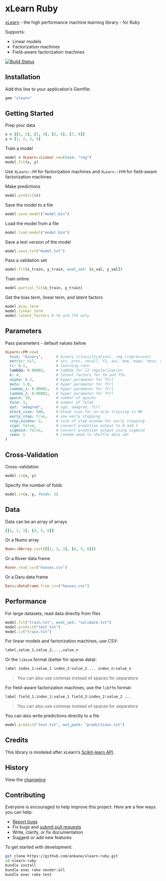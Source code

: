 # xLearn Ruby

[xLearn](https://github.com/aksnzhy/xlearn) - the high performance machine learning library - for Ruby

Supports:

- Linear models
- Factorization machines
- Field-aware factorization machines

[![Build Status](https://github.com/ankane/xlearn-ruby/workflows/build/badge.svg?branch=master)](https://github.com/ankane/xlearn-ruby/actions)

## Installation

Add this line to your application’s Gemfile:

```ruby
gem "xlearn"
```

## Getting Started

Prep your data

```ruby
x = [[1, 2], [3, 4], [5, 6], [7, 8]]
y = [1, 2, 3, 4]
```

Train a model

```ruby
model = XLearn::Linear.new(task: "reg")
model.fit(x, y)
```

Use `XLearn::FM` for factorization machines and `XLearn::FFM` for field-aware factorization machines

Make predictions

```ruby
model.predict(x)
```

Save the model to a file

```ruby
model.save_model("model.bin")
```

Load the model from a file

```ruby
model.load_model("model.bin")
```

Save a text version of the model

```ruby
model.save_txt("model.txt")
```

Pass a validation set

```ruby
model.fit(x_train, y_train, eval_set: [x_val, y_val])
```

Train online

```ruby
model.partial_fit(x_train, y_train)
```

Get the bias term, linear term, and latent factors

```ruby
model.bias_term
model.linear_term
model.latent_factors # fm and ffm only
```

## Parameters

Pass parameters - default values below

```ruby
XLearn::FM.new(
  task: "binary",      # binary (classification), reg (regression)
  metric: nil,         # acc, prec, recall, f1, auc, mae, mape, rmse, rmsd
  lr: 0.2,             # learning rate
  lambda: 0.00002,     # lambda for l2 regularization
  k: 4,                # latent factors for fm and ffm
  alpha: 0.3,          # hyper parameter for ftrl
  beta: 1.0,           # hyper parameter for ftrl
  lambda_1: 0.00001,   # hyper parameter for ftrl
  lambda_2: 0.00002,   # hyper parameter for ftrl
  epoch: 10,           # number of epochs
  fold: 3,             # number of folds
  opt: "adagrad",      # sgd, adagrad, ftrl
  block_size: 500,     # block size for on-disk training in MB
  early_stop: true,    # use early stopping
  stop_window: 2,      # size of stop window for early stopping
  sign: false,         # convert predition output to 0 and 1
  sigmoid: false,      # convert predition output using sigmoid
  seed: 1              # random seed to shuffle data set
)
```

## Cross-Validation

Cross-validation

```ruby
model.cv(x, y)
```

Specify the number of folds

```ruby
model.cv(x, y, folds: 5)
```

## Data

Data can be an array of arrays

```ruby
[[1, 2, 3], [4, 5, 6]]
```

Or a Numo array

```ruby
Numo::NArray.cast([[1, 2, 3], [4, 5, 6]])
```

Or a Rover data frame

```ruby
Rover.read_csv("houses.csv")
```

Or a Daru data frame

```ruby
Daru::DataFrame.from_csv("houses.csv")
```

## Performance

For large datasets, read data directly from files

```ruby
model.fit("train.txt", eval_set: "validate.txt")
model.predict("test.txt")
model.cv("train.txt")
```

For linear models and factorization machines, use CSV:

```txt
label,value_1,value_2,...,value_n
```

Or the `libsvm` format (better for sparse data):

```txt
label index_1:value_1 index_2:value_2 ... index_n:value_n
```

> You can also use commas instead of spaces for separators

For field-aware factorization machines, use the `libffm` format:

```txt
label field_1:index_1:value_1 field_2:index_2:value_2 ...
```

> You can also use commas instead of spaces for separators

You can also write predictions directly to a file

```ruby
model.predict("test.txt", out_path: "predictions.txt")
```

## Credits

This library is modeled after xLearn’s [Scikit-learn API](https://xlearn-doc.readthedocs.io/en/latest/python_api/index.html).

## History

View the [changelog](https://github.com/ankane/xlearn-ruby/blob/master/CHANGELOG.md)

## Contributing

Everyone is encouraged to help improve this project. Here are a few ways you can help:

- [Report bugs](https://github.com/ankane/xlearn-ruby/issues)
- Fix bugs and [submit pull requests](https://github.com/ankane/xlearn-ruby/pulls)
- Write, clarify, or fix documentation
- Suggest or add new features

To get started with development:

```sh
git clone https://github.com/ankane/xlearn-ruby.git
cd xlearn-ruby
bundle install
bundle exec rake vendor:all
bundle exec rake test
```
